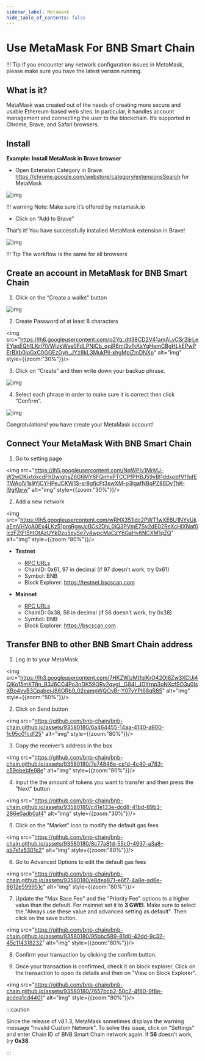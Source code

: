 ```yaml
---
sidebar_label: Metamask 
hide_table_of_contents: false
---
```

# Use MetaMask For BNB Smart Chain

!!! Tip
    If you encounter any network configuration issues in MetaMask, please make sure you have the latest version running.

## What is it?

MetaMask was created out of the needs of creating more secure and usable Ethereum-based web sites. In particular, it handles account management and connecting the user to the blockchain.
It’s supported in Chrome, Brave, and Safari browsers.
## Install

**Example: Install MetaMask in Brave browser**

* Open Extension Category in Brave: https://chrome.google.com/webstore/category/extensionsSearch for MetaMask

![img](https://lh5.googleusercontent.com/JMX8XXKQLkARgzfJUsPDrW8VCTUuP0xsUcqRELilEUr7owNdb5lC1mtAFd8KwbBHKnSRf-T9Df50Yh9Cw88ni5w9bmTIKOqvNWkVpgD1NzU36hDpBRLivqCP1tmZXWhcj41cR3Ly)

!!! warning
    Note: Make sure it’s offered by metamask.io

* Click on “Add to Brave”

That’s it! You have successfully installed MetaMask extension in Brave!

![img](https://lh5.googleusercontent.com/1Xct4vmkSVmPfqznMI4mEa_icigbKVQ0WeVftXE8MOjvk3kW9HJrdIDEoeTi8ARlv6rrlLHmtbhleMFuVmlf5NjIbluOBSQUgLU-HGAg518plJsdap5XXpNupZVCjiFZBaOsO4Ad)

!!! Tip
    The workflow is the same for all browsers

## Create an account in MetaMask for BNB Smart Chain

1. Click on the “Create a wallet” button

![img](https://lh5.googleusercontent.com/Tnz34GivDYUUsCfoi4GZvJ-XXcACX2m5BamPzlQZ7nI71XBVrYYoCv-Kot4E24QHz3P3tzt31O9OeeV-Lbtn_ZrvYGNpp-GWIMWN82MdPslljJZMCwkfPM8SmsBGWL7bFcPTKWG-)

2. Create Password of at least 8 characters
   
<img src="https://lh6.googleusercontent.com/q2Yq_dtl38CD2V41amALyCSr2IjrLeEYgpEQh1LKrI7iVWjzkWse0FdLPNlCb_qqjR6mI3vfkKxYgHemCBgHLkEPwPErBXb0ioGxC0GGEzGyh_JYz8kL3MukPll-xhgMpjZmDNXp" alt="img" style={{zoom:"30%"}}/>

3. Click on “Create” and then write down your backup phrase.

![img](https://lh5.googleusercontent.com/hluBiNbCN4-8J31jX_5j2OqoNZZxb1WoApMr8RnxQ68FswgpD5D0WCZLb01nMVxDR57k-7WlDndvHEIgpB9pVHCr6O9KgenSPG6ayZrZ3D2wtZuWfTiu5Pbi_mDM19414i5FUDl4)

4. Select each phrase in order to make sure it is correct then click “Confirm”.
   
![img](https://lh5.googleusercontent.com/rokxHmh0CZCjyIQqrngQm7qfEGRXbBvHoHuiZHvAon4_k0DLirngnQKqzucSJfrGdyVf-42IhwtDhz2C4PLm4dUjWH3rMrOTPqNC0kUYMSQEflF1ltbGwtiAYFQoxvyKfcNFGJCj)

Congratulations! you have create your MetaMask account!

## Connect Your MetaMask With BNB Smart Chain

1. Go to setting page

<img src="https://lh5.googleusercontent.com/NqWPIv1MrMJ-W2wDKjxtdxcdFhDwiqhsZ6G6MY6FQnhxPTCCPfPHBJ59vBl1ddxpbfV11ufETWAolV1s9YjCYHPeJCKW1S-sr8gfjcFt3swXM-p3IgafNBqPZ86DvThK-I9gKbrw" alt="img" style={{zoom:"30%"}}/>

2. Add a new network
   
<img src="https://lh5.googleusercontent.com/wRHX351ldc2PWT1wXE6U1NYyUkaEmVHVoA0Ex4LKz51prqRgwJcBCs2DhL0lQ3PVmE7Sv2dE02ReXcHlXNaf0lczFZtFl5htOtAzUYkDzu5eySe7y4wpcMaCzY6GaHv6NCXM1qZQ" alt="img" style={{zoom:"80%"}}/>

  * **Testnet**
    * [RPC URLs](rpc.md)
    * ChainID: 0x61, 97 in decimal (if 97 doesn’t work, try 0x61)
    * Symbol: BNB
    * Block Explorer: https://testnet.bscscan.com

  * **Mainnet**
    * [RPC URLs](rpc.md)
    * ChainID: 0x38, 56 in decimal (if 56 doesn’t work, try 0x38)
    * Symbol: BNB
    * Block Explorer: https://bscscan.com

## Transfer BNB to other BNB Smart Chain address

1. Log in to your MetaMask
   
<img src="https://lh3.googleusercontent.com/7HKZWIzMtfolKrO42OI6Zw3XCUj4CjKo15mXT8n_B3J6CC4Po3nDK59ORv2qvgL_G84I_JOYrnp3oNXcfSO3u0IsXBo4vvB3CpaberJ86ORb9_02campWQOyBr-Y07yYPI68qR85" alt="img" style={{zoom:"50%"}}/>

2. Click on Send button

<img src="https://github.com/bnb-chain/bnb-chain.github.io/assets/93580180/6a464455-14aa-4140-a900-1c95c01cdf25" alt="img" style={{zoom:"80%"}}/>

3. Copy the receiver’s address in the box

<img src="https://github.com/bnb-chain/bnb-chain.github.io/assets/93580180/7e74846e-ce1d-4c40-a783-c59ebebfe98e" alt="img" style={{zoom:"80%"}}/>

4. Input the the amount of tokens you want to transfer and then press the "Next" button

<img src="https://github.com/bnb-chain/bnb-chain.github.io/assets/93580180/c41e133e-dcd8-41bd-89b3-286e0adb0af4" alt="img" style={{zoom:"30%"}}/>

5. Click on the "Market" icon to modify the default gas fees

<img src="https://github.com/bnb-chain/bnb-chain.github.io/assets/93580180/8c77a81d-55c0-4937-a3a8-ab7e1a5301c2" alt="img" style={{zoom:"80%"}}/>

6. Go to Advanced Options to edit the default gas fees

<img src="https://github.com/bnb-chain/bnb-chain.github.io/assets/93580180/e8dea871-e6f7-4a8e-ad6e-8612e599951c" alt="img" style={{zoom:"80%"}}/>

7. Update the "Max Base Fee" and the "Priority Fee" options to a higher value than the default. For mainnet set it to **3 GWEI**. Make sure to select the "Always use these value and advanced setting as default". Then click on the save button.

<img src="https://github.com/bnb-chain/bnb-chain.github.io/assets/93580180/95bbc589-81d0-42dd-9c32-45c114318232" alt="img" style={{zoom:"80%"}}/>

8. Confirm your transaction by clicking the confirm button.

9. Once your transaction is confirmed, check it on block explorer. Click on the transaction to open its details and then on "View on Block Explorer".

<img src="https://github.com/bnb-chain/bnb-chain.github.io/assets/93580180/7657bcb2-50c2-4f80-9f8e-acdea1cd4401" alt="img" style={{zoom:"80%"}}/>

:::caution

Since the release of v8.1.3, MetaMask sometimes displays the warning message "Invalid Custom Network". To solve this issue, click on "Settings" and enter Chain ID of BNB Smart Chain network again. If **56** doesn’t work, try **0x38**. 

:::
